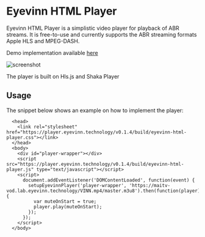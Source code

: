 # Eyevinn HTML Player

Eyevinn HTML Player is a simplistic video player for playback of ABR streams. It is free-to-use and currently supports the ABR streaming formats Apple HLS and MPEG-DASH.

Demo implementation available [here](https://player.eyevinn.technology/)

![screenshot](https://player.eyevinn.technology/screenshot.png)

The player is built on Hls.js and Shaka Player

## Usage

The snippet below shows an example on how to implement the player:

```
  <head>
    <link rel="stylesheet" href="https://player.eyevinn.technology/v0.1.4/build/eyevinn-html-player.css"></link>
  </head>
  <body>
    <div id="player-wrapper"></div>
    <script src="https://player.eyevinn.technology/v0.1.4/build/eyevinn-html-player.js" type="text/javascript"></script>
    <script>
      document.addEventListener('DOMContentLoaded', function(event) {
        setupEyevinnPlayer('player-wrapper', 'https://maitv-vod.lab.eyevinn.technology/VINN.mp4/master.m3u8').then(function(player) {
          var muteOnStart = true;
          player.play(muteOnStart);
        });
      });
    </script>
  </body>
```
